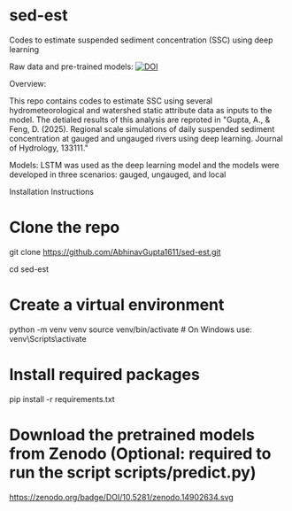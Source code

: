 # sed-est
Codes to estimate suspended sediment concentration (SSC) using deep learning

Raw data and pre-trained models: [![DOI](https://zenodo.org/badge/DOI/10.5281/zenodo.14902634.svg)](https://doi.org/10.5281/zenodo.14902634)

Overview:

This repo contains codes to estimate SSC using several hydrometeorological and watershed static attribute data as inputs to the model. The detialed results of this analysis are reproted in "Gupta, A., & Feng, D. (2025). Regional scale simulations of daily suspended sediment concentration at gauged and ungauged rivers using deep learning. Journal of Hydrology, 133111."

Models: LSTM was used as the deep learning model and the models were developed in three scenarios: gauged, ungauged, and local

Installation Instructions

# Clone the repo
git clone https://github.com/AbhinavGupta1611/sed-est.git

cd sed-est

# Create a virtual environment
python -m venv venv
source venv/bin/activate     # On Windows use: venv\Scripts\activate

# Install required packages
pip install -r requirements.txt

# Download the pretrained models from Zenodo (Optional: required to run the script scripts/predict.py)
https://zenodo.org/badge/DOI/10.5281/zenodo.14902634.svg
    
    

    


